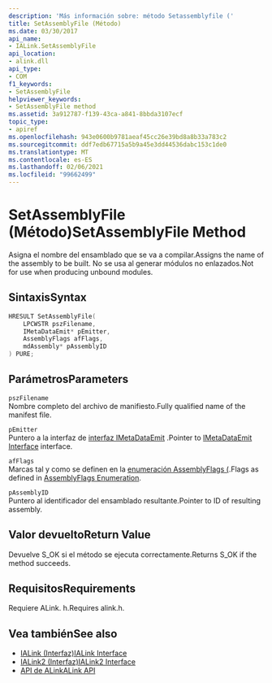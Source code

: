 ```yaml
---
description: 'Más información sobre: método Setassemblyfile ('
title: SetAssemblyFile (Método)
ms.date: 03/30/2017
api_name:
- IALink.SetAssemblyFile
api_location:
- alink.dll
api_type:
- COM
f1_keywords:
- SetAssemblyFile
helpviewer_keywords:
- SetAssemblyFile method
ms.assetid: 3a912787-f139-43ca-a841-8bbda3107ecf
topic_type:
- apiref
ms.openlocfilehash: 943e0600b9781aeaf45cc26e39bd8a8b33a783c2
ms.sourcegitcommit: ddf7edb67715a5b9a45e3dd44536dabc153c1de0
ms.translationtype: MT
ms.contentlocale: es-ES
ms.lasthandoff: 02/06/2021
ms.locfileid: "99662499"
---
```

# <a name="setassemblyfile-method"></a><span data-ttu-id="28574-103">SetAssemblyFile (Método)</span><span class="sxs-lookup"><span data-stu-id="28574-103">SetAssemblyFile Method</span></span>

<span data-ttu-id="28574-104">Asigna el nombre del ensamblado que se va a compilar.</span><span class="sxs-lookup"><span data-stu-id="28574-104">Assigns the name of the assembly to be built.</span></span> <span data-ttu-id="28574-105">No se usa al generar módulos no enlazados.</span><span class="sxs-lookup"><span data-stu-id="28574-105">Not for use when producing unbound modules.</span></span>  
  
## <a name="syntax"></a><span data-ttu-id="28574-106">Sintaxis</span><span class="sxs-lookup"><span data-stu-id="28574-106">Syntax</span></span>  
  
```cpp  
HRESULT SetAssemblyFile(  
    LPCWSTR pszFilename,  
    IMetaDataEmit* pEmitter,  
    AssemblyFlags afFlags,  
    mdAssembly* pAssemblyID  
) PURE;  
```  
  
## <a name="parameters"></a><span data-ttu-id="28574-107">Parámetros</span><span class="sxs-lookup"><span data-stu-id="28574-107">Parameters</span></span>  

 `pszFilename`  
 <span data-ttu-id="28574-108">Nombre completo del archivo de manifiesto.</span><span class="sxs-lookup"><span data-stu-id="28574-108">Fully qualified name of the manifest file.</span></span>  
  
 `pEmitter`  
 <span data-ttu-id="28574-109">Puntero a la interfaz de [interfaz IMetaDataEmit](../metadata/imetadataemit-interface.md) .</span><span class="sxs-lookup"><span data-stu-id="28574-109">Pointer to [IMetaDataEmit Interface](../metadata/imetadataemit-interface.md) interface.</span></span>  
  
 `afFlags`  
 <span data-ttu-id="28574-110">Marcas tal y como se definen en la [enumeración AssemblyFlags (](../metadata/assemblyflags-enumeration.md).</span><span class="sxs-lookup"><span data-stu-id="28574-110">Flags as defined in [AssemblyFlags Enumeration](../metadata/assemblyflags-enumeration.md).</span></span>  
  
 `pAssemblyID`  
 <span data-ttu-id="28574-111">Puntero al identificador del ensamblado resultante.</span><span class="sxs-lookup"><span data-stu-id="28574-111">Pointer to ID of resulting assembly.</span></span>  
  
## <a name="return-value"></a><span data-ttu-id="28574-112">Valor devuelto</span><span class="sxs-lookup"><span data-stu-id="28574-112">Return Value</span></span>  

 <span data-ttu-id="28574-113">Devuelve S_OK si el método se ejecuta correctamente.</span><span class="sxs-lookup"><span data-stu-id="28574-113">Returns S_OK if the method succeeds.</span></span>  
  
## <a name="requirements"></a><span data-ttu-id="28574-114">Requisitos</span><span class="sxs-lookup"><span data-stu-id="28574-114">Requirements</span></span>  

 <span data-ttu-id="28574-115">Requiere ALink. h.</span><span class="sxs-lookup"><span data-stu-id="28574-115">Requires alink.h.</span></span>  
  
## <a name="see-also"></a><span data-ttu-id="28574-116">Vea también</span><span class="sxs-lookup"><span data-stu-id="28574-116">See also</span></span>

- [<span data-ttu-id="28574-117">IALink (Interfaz)</span><span class="sxs-lookup"><span data-stu-id="28574-117">IALink Interface</span></span>](ialink-interface.md)
- [<span data-ttu-id="28574-118">IALink2 (Interfaz)</span><span class="sxs-lookup"><span data-stu-id="28574-118">IALink2 Interface</span></span>](ialink2-interface.md)
- [<span data-ttu-id="28574-119">API de ALink</span><span class="sxs-lookup"><span data-stu-id="28574-119">ALink API</span></span>](index.md)
